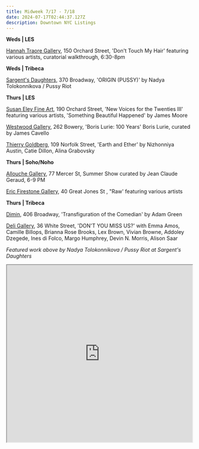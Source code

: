 ```yaml
---
title: Midweek 7/17 - 7/18
date: 2024-07-17T02:44:37.127Z
description: Downtown NYC Listings
---
```

**W﻿eds | LES**

[Hannah Traore Gallery](https://hannahtraoregallery.com/), 150 Orchard Street, 'Don't Touch My Hair' featuring various artists, curatorial walkthrough, 6:30-8pm

**W﻿eds | Tribeca**

[Sargent's Daughters](https://www.sargentsdaughters.com/pussy-riot), 370 Broadway, 'ORIGIN (PUSSY)' by Nadya Tolokonnikova / Pussy Riot

**T﻿hurs | LES**

[Susan Eley Fine Art](https://susaneleyfineart.com/), 190 Orchard Street, 'New Voices for the Twenties III' featuring various artists, 'Something Beautiful Happened' by James Moore

[Westwood Gallery](https://westwoodgallery.com/exhibitions/137-boris-lurie-100-years/press_release_text/), 262 Bowery, 'Boris Lurie: 100 Years' Boris Lurie, curated by James Cavello

[Thierry Goldberg](https://thierrygoldberg.com/), 109 Norfolk Street, 'Earth and Ether' by Nizhonniya Austin, Catie Dillon, Alina Grabovsky

**T﻿hurs | Soho/Noho**

[Allouche Gallery](https://www.allouchegallery.com/exhibition/summer-show-2/), 77 Mercer St, Summer Show curated by Jean Claude Geraud,  6-9 PM

[Eric Firestone Gallery](https://www.ericfirestonegallery.com/), 40 Great Jones St , "Raw' featuring various artists

**T﻿hurs | Tribeca**

[Dimin](https://www.dimin.nyc/exhibitions/20-adam-green-transfiguration-of-the-comedian/press_release_text/), 406 Broadway, 'Transfiguration of the Comedian' by Adam Green

[Deli Gallery](https://deligallery.com/Exhibitions), 36 White Street, 'DON'T YOU MISS US?' with Emma Amos, Camille Billops, Brianna Rose Brooks, Lex Brown, Vivian Browne, Addoley Dzegede, Ines di Folco, Margo Humphrey, Devin N. Morris, Alison Saar

*F﻿eatured work above by Nadya Tolokonnikova / Pussy Riot at Sargent's Daughters*

<iframe src="https://www.google.com/maps/d/u/1/embed?mid=1z0xG-mAOGWqKnuBEQL0a69_Ymfbmiio&ehbc=2E312F" width="100%" height="480"></iframe>